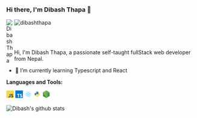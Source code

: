 ### Hi there, I'm Dibash Thapa 👋


<a href="https://twitter.com/dibash_thapa">
  <img align="left" alt="Dibash Thapa" width="21px" src="https://raw.githubusercontent.com/anuraghazra/anuraghazra/master/assets/twitter.svg" />
</a>
<p align="left"> <img src="https://komarev.com/ghpvc/?username=dibashthapa" alt="dibashthapa" /> </p>

<br />
<br />

Hi, I'm Dibash Thapa, a passionate self-taught fullStack web developer from Nepal.


- 🌱 I’m currently learning Typescript and React


**Languages and Tools:**  

<code><img height="20" src="https://raw.githubusercontent.com/github/explore/80688e429a7d4ef2fca1e82350fe8e3517d3494d/topics/javascript/javascript.png"></code>
<code><img height="20" src="https://raw.githubusercontent.com/github/explore/80688e429a7d4ef2fca1e82350fe8e3517d3494d/topics/typescript/typescript.png"></code>
<code><img height="20" src="https://raw.githubusercontent.com/github/explore/80688e429a7d4ef2fca1e82350fe8e3517d3494d/topics/react/react.png"></code>
<code><img height="20" src="https://raw.githubusercontent.com/github/explore/80688e429a7d4ef2fca1e82350fe8e3517d3494d/topics/python/python.png"></code>
<code><img height="20" src="https://raw.githubusercontent.com/github/explore/80688e429a7d4ef2fca1e82350fe8e3517d3494d/topics/nodejs/nodejs.png"></code>    


  <img align="center" src="https://github-readme-stats.anuraghazra1.vercel.app/api?username=dibashthapa&show_icons=true&include_all_commits=true&theme=material-palenight" alt="Dibash's github stats" />



